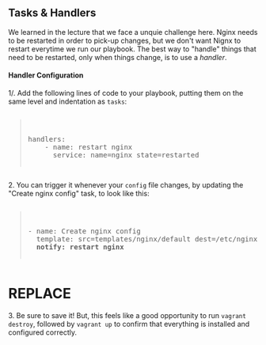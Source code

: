 ## Tasks & Handlers

We learned in the lecture that we face a unquie challenge here. Nginx needs to be restarted in order to pick-up changes, but we don't want Nignx to restart everytime we run our playbook. The best way to "handle" things that need to be restarted, only when things change, is to use a *handler*.

#### Handler Configuration

1/. Add the following lines of code to your playbook, putting them on the same level and indentation as `tasks`:

<pre class="file" data-filename="playbook.yml"><blockquote>

handlers:
    - name: restart nginx
      service: name=nginx state=restarted

</blockquote></pre>

2\. You can trigger it whenever your `config` file changes, by updating the "Create nginx config" task, to look like this:

<pre class="file" data-filename="playbook.yml"><blockquote>

- name: Create nginx config
  template: src=templates/nginx/default dest=/etc/nginx/sites-available/default
  <b>notify: restart nginx</b>

</blockquote></pre>

# REPLACE
3\. Be sure to save it! But, this feels like a good opportunity to run `vagrant destroy`, followed by `vagrant up` to confirm that everything is installed and configured correctly.
